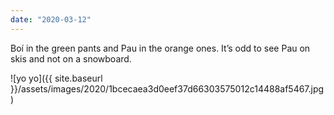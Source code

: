 ```yaml
---
date: "2020-03-12"
---
```


Boí in the green pants and Pau in the orange ones. It’s odd to see Pau on skis and not on a snowboard.

![yo yo]({{ site.baseurl }}/assets/images/2020/1bcecaea3d0eef37d66303575012c14488af5467.jpg)
